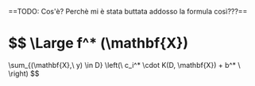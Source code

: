 ==TODO: Cos'è? Perchè mi è stata buttata addosso la formula così???==

$$
\Large
f^* (\mathbf{X})
=
\sum_{(\mathbf{X},\ y) \in D}
\left(\ 
	c_i^*
	\cdot 
	K(D, \mathbf{X})
	+
	b^*
\ \right)
$$
